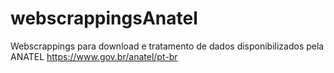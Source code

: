 # webscrappingsAnatel
Webscrappings para download e tratamento de dados disponibilizados pela ANATEL https://www.gov.br/anatel/pt-br
